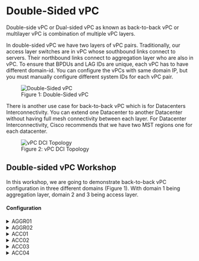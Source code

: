 # Double-Sided vPC

Double-side vPC or Dual-sided vPC as known as back-to-back vPC or multilayer vPC is combination of multiple vPC layers.

In double-sided vPC we have two layers of vPC pairs. Traditionally, our access layer switches are in vPC whose southbound links connect to servers. Their northbound links connect to aggregation layer who are also in vPC. To ensure that BPDUs and LAG IDs are unique, each vPC has to have different domain-id. You can configure the vPCs with same domain IP, but you must manually configure different system IDs for each vPC pair.

<figure>
  <img src="https://user-images.githubusercontent.com/31813625/235373839-6e4a131a-5678-4e88-ad7b-13e1991ae321.png" alt="Double-Sided vPC">
  <figcaption>Figure 1: Double-Sided vPC</figcaption>
</figure>

There is another use case for back-to-back vPC which is for Datacenters Interconnectivity. You can extend one Datacenter to another Datacenter without having full mesh connectivity between each layer. For Datacenter Interconnectivity, Cisco recommends that we have two MST regions one for each datacenter.

<figure>
  <img src="https://user-images.githubusercontent.com/31813625/235373850-b08a57b6-b90d-4e13-ad4a-c48c72cbfe12.png" alt="vPC DCI Topology">
  <figcaption>Figure 2: vPC DCI Topology</figcaption>
</figure>

## Double-sided vPC Workshop

In this workshop, we are going to demonstrate back-to-back vPC configuration in three different domains (Figure 1). With domain 1 being aggregation layer, domain 2 and 3 being access layer.

#### Configuration

<details>
 
<summary>AGGR01</summary>

```elixir
feature lacp
feature vpc
interface mgmt 0
  ip address 192.168.1.1/24
exit
vpc domain 1
  peer-keepalive destination 192.168.1.2 source 192.168.1.1 vrf management
exit
interface ethernet 1/1-2
switchport
  switchport mode trunk
channel-group 1 mode active
  no shutdown
interface port-channel 1
switchport
  switchport mode trunk
  no shutdown
  vpc peer-link
interface ethernet 1/3-4
 switchport
 switchport mode trunk
 channel-group 11 mode active
 no shutdown
interface port-channel 11
 switchport
 switchport mode trunk
 vpc 11
interface ethernet 1/5-6
 switchport
 switchport mode trunk
 channel-group 12 mode active
 no shutdown
interface port-channel 12
 switchport
 switchport mode trunk
 vpc 12
```
</details>

<details>

<summary>AGGR02</summary>

```elixir
feature lacp
feature vpc
interface mgmt 0
  ip address 192.168.1.2/24
exit
vpc domain 1
 peer-keepalive destination 192.168.1.1 source 192.168.1.2 vrf management
exit
interface ethernet 1/1-2
switchport
  switchport mode trunk
channel-group 1 mode active
  no shutdown
interface port-channel 1
switchport
  switchport mode trunk
  no shutdown
  vpc peer-link
interface ethernet 1/3-4
 switchport
 switchport mode trunk
 channel-group 11 mode active
 no shutdown
interface port-channel 11
 switchport
 switchport mode trunk
 vpc 11
interface ethernet 1/5-6
 switchport
 switchport mode trunk
 channel-group 12 mode active
 no shutdown
interface port-channel 12
 switchport
 switchport mode trunk
 vpc 12
```
</details>

<details>

<summary>ACC01</summary>

```elixir
feature lacp
feature vpc
interface mgmt 0
  ip address 192.168.2.1/24
exit
vpc domain 2
  peer-keepalive destination 192.168.2.2 source 192.168.2.1 vrf management
exit
interface ethernet 1/1-2
switchport
  switchport mode trunk
channel-group 2 mode active
  no shutdown
interface port-channel 2
switchport
  switchport mode trunk
  no shutdown
  vpc peer-link
interface ethernet 1/3-4
switchport
  switchport mode trunk
channel-group 11 mode active
  no shutdown
interface port-channel 11
switchport
  switchport mode trunk
  no shutdown
  vpc 11
```
</details>

<details>

<summary>ACC02</summary>

```elixir
feature lacp
feature vpc
interface mgmt 0
  ip address 192.168.2.2/24
exit
vpc domain 2
  peer-keepalive destination 192.168.2.1 source 192.168.2.2 vrf management
exit
interface ethernet 1/1-2
switchport
  switchport mode trunk
channel-group 2 mode active
  no shutdown
interface port-channel 2
switchport
  switchport mode trunk
  no shutdown
  vpc peer-link
interface ethernet 1/3-4
switchport
  switchport mode trunk
channel-group 11 mode active
  no shutdown
interface port-channel 11
switchport
  switchport mode trunk
  no shutdown
  vpc 11
```
</details>

<details>

<summary>ACC03</summary>

```elixir
feature lacp
feature vpc
interface mgmt 0
  ip address 192.168.2.3/24
exit
vpc domain 3
  peer-keepalive destination 192.168.2.4 source 192.168.2.3 vrf management
exit
interface ethernet 1/1-2
switchport
  switchport mode trunk
channel-group 3 mode active
  no shutdown
interface port-channel 3
switchport
  switchport mode trunk
  no shutdown
  vpc peer-link
interface ethernet 1/5-6
switchport
  switchport mode trunk
channel-group 12 mode active
  no shutdown
interface port-channel 12
switchport
  switchport mode trunk
  no shutdown
  vpc 12
```
</details>

<details>

<summary>ACC04</summary>

```elixir
feature lacp
feature vpc
interface mgmt 0
  ip address 192.168.2.4/24
exit
vpc domain 3
  peer-keepalive destination 192.168.2.3 source 192.168.2.4 vrf management
exit
interface ethernet 1/1-2
switchport
  switchport mode trunk
channel-group 3 mode active
  no shutdown
interface port-channel 3
switchport
  switchport mode trunk
  no shutdown
  vpc peer-link
interface ethernet 1/5-6
switchport
  switchport mode trunk
channel-group 12 mode active
  no shutdown
interface port-channel 12
switchport
  switchport mode trunk
  no shutdown
  vpc 12
```
</details>